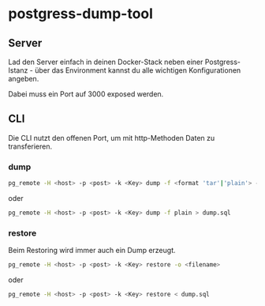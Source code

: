 # postgress-dump-tool
 
## Server

Lad den Server einfach in deinen Docker-Stack neben einer Postgress-Istanz - über das Environment kannst du alle wichtigen Konfigurationen angeben.

Dabei muss ein Port auf 3000 exposed werden.

## CLI

Die CLI nutzt den offenen Port, um mit http-Methoden Daten zu transferieren.

### dump

```bash
pg_remote -H <host> -p <post> -k <Key> dump -f <format 'tar'|'plain'> -o <filename>
```
oder
```bash
pg_remote -H <host> -p <post> -k <Key> dump -f plain > dump.sql
```

### restore

Beim Restoring wird immer auch ein Dump erzeugt.

```bash
pg_remote -H <host> -p <post> -k <Key> restore -o <filename>
```
oder
```bash
pg_remote -H <host> -p <post> -k <Key> restore < dump.sql
```